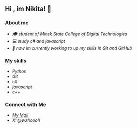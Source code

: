 ## Hi , im Nikita! 👋

### About me
- _🎓 student of Minsk State College of Digital Technologies_
- _💻 study c# and javascript_
- _🌱 now im currently working to up my skills in Git and GitHub_

### My skills
- _Python_
- _Git_
- _c#_
- _javascript_
- _c++_

### Connect with Me
- _[My Mail](zunikita867@gmail.com)_
- _X: @wzhoooh_